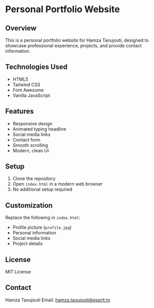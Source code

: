# Personal Portfolio Website

## Overview
This is a personal portfolio website for Hamza Taoujouti, designed to showcase professional experience, projects, and provide contact information.

## Technologies Used
- HTML5
- Tailwind CSS
- Font Awesome
- Vanilla JavaScript

## Features
- Responsive design
- Animated typing headline
- Social media links
- Contact form
- Smooth scrolling
- Modern, clean UI

## Setup
1. Clone the repository
2. Open `index.html` in a modern web browser
3. No additional setup required

## Customization
Replace the following in `index.html`:
- Profile picture (`profile.jpg`)
- Personal information
- Social media links
- Project details

## License
MIT License

## Contact
Hamza Taoujouti
Email: hamza.taoujouti@esprit.tn
